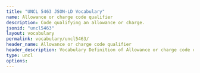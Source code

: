 ```yaml
---
title: "UNCL 5463 JSON-LD Vocabulary"
name: Allowance or charge code qualifier
description: Code qualifying an allowance or charge.
jsonid: "uncl5463"
layout: vocabulary
permalink: vocabulary/uncl5463/
header_name: Allowance or charge code qualifier
header_description: Vocabulary Definition of Allowance or charge code qualifier semantics in HTML format. JSON-LD format is available at [uncl5463.jsonld](https://edi3.org/vocabulary/uncl5463.jsonld)
type: uncl
options:
---
```

